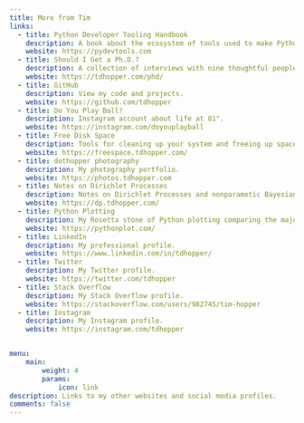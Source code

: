 ```yaml
---
title: More from Tim
links:
  - title: Python Developer Tooling Handbook
    description: A book about the ecosystem of tools used to make Python development easier and more productive
    website: https://pydevtools.com
  - title: Should I Get a Ph.D.?
    description: A collection of interviews with nine thoughtful people answering the question as to whether a young college graduate should consider getting a Ph.D. in fields of science and engineering.
    website: https://tdhopper.com/phd/
  - title: GitHub
    description: View my code and projects.
    website: https://github.com/tdhopper
  - title: Do You Play Ball?
    description: Instagram account about life at 81".
    website: https://instagram.com/doyouplayball
  - title: Free Disk Space
    description: Tools for cleaning up your system and freeing up space, especially for developers.
    website: https://freespace.tdhopper.com/
  - title: dothopper photography
    description: My photography portfolio.
    website: https://photos.tdhopper.com
  - title: Notes on Dirichlet Processes
    description: Notes on Dirichlet Processes and nonparametic Bayesian inference that I compiled in 2015.
    website: https://dp.tdhopper.com/
  - title: Python Plotting
    description: My Rosetta stone of Python plotting comparing the major Python plotting libraries.
    website: https://pythonplot.com/
  - title: LinkedIn
    description: My professional profile.
    website: https://www.linkedin.com/in/tdhopper/
  - title: Twitter
    description: My Twitter profile.
    website: https://twitter.com/tdhopper
  - title: Stack Overflow
    description: My Stack Overflow profile.
    website: https://stackoverflow.com/users/982745/tim-hopper
  - title: Instagram
    description: My Instagram profile.
    website: https://instagram.com/tdhopper


menu:
    main:
        weight: 4
        params:
            icon: link
description: Links to my other websites and social media profiles.
comments: false
---
```


